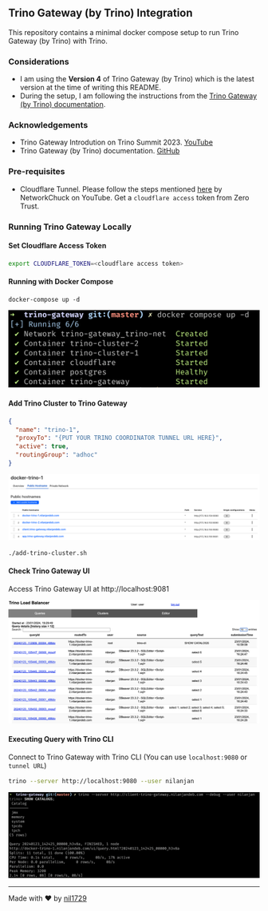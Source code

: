 ## Trino Gateway (by Trino) Integration

This repository contains a minimal docker compose setup to run Trino Gateway (by Trino) with Trino.

### Considerations

- I am using the **Version 4** of Trino Gateway (by Trino) which is the latest version at the time of writing this README.
- During the setup, I am following the instructions from the [Trino Gateway (by Trino) documentation](https://github.com/trinodb/trino-gateway/blob/main/docs/quickstart.md).

### Acknowledgements

- Trino Gateway Introdution on Trino Summit 2023. [YouTube](https://youtu.be/2qwBcKmQSn0)
- Trino Gateway (by Trino) documentation. [GitHub](https://github.com/trinodb/trino-gateway)

### Pre-requisites

- Cloudflare Tunnel. Please follow the steps mentioned [here](https://youtu.be/ey4u7OUAF3c) by NetworkChuck on YouTube. Get a `cloudflare access` token from Zero Trust.

### Running Trino Gateway Locally

#### Set Cloudflare Access Token

```bash
export CLOUDFLARE_TOKEN=<cloudflare access token>
```

#### Running with Docker Compose

```
docker-compose up -d
```

![Docker Compose](assets/image.png)

#### Add Trino Cluster to Trino Gateway

```json
{
  "name": "trino-1",
  "proxyTo": "{PUT YOUR TRINO COORDINATOR TUNNEL URL HERE}",
  "active": true,
  "routingGroup": "adhoc"
}
```

![Cloudflare Tunnel](assets/image-2.png)

```bash
./add-trino-cluster.sh
```

#### Check Trino Gateway UI

Access Trino Gateway UI at http://localhost:9081

![Trino Gateway UI](assets/image-1.png)

#### Executing Query with Trino CLI

Connect to Trino Gateway with Trino CLI (You can use `localhost:9080` or `tunnel URL`)

```bash
trino --server http://localhost:9080 --user nilanjan
```

![Trino CLI](assets/image-3.png)

---

Made with ❤️ by [nil1729](https://github.com/nil1729)
